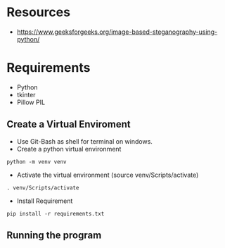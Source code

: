 # Resources
- https://www.geeksforgeeks.org/image-based-steganography-using-python/

# Requirements

- Python
- tkinter
- Pillow PIL

## Create a Virtual Enviroment

- Use Git-Bash as shell for terminal on windows.
- Create a python virtual environment

```
python -m venv venv
```

- Activate the virtual environment (source venv/Scripts/activate)

```
. venv/Scripts/activate
```

- Install Requirement

```
pip install -r requirements.txt
```

## Running the program

```python stageno.py

```
